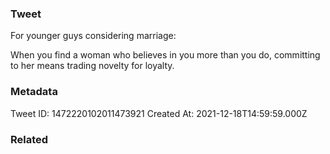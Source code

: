 ### Tweet
For younger guys considering marriage:

When you find a woman who believes in you more than you do, committing to her means trading novelty for loyalty.

### Metadata
Tweet ID: 1472220102011473921
Created At: 2021-12-18T14:59:59.000Z

### Related

